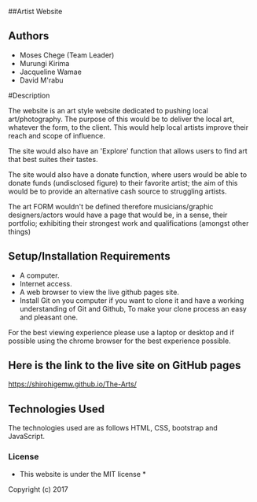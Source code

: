 ##Artist Website

## Authors
* Moses Chege (Team Leader)
* Murungi Kirima
* Jacqueline Wamae
* David M'rabu

#Description

The website is an art style website dedicated to pushing local art/photography.
The purpose of this would be to deliver the local art, whatever the form, to the client.
This would help local artists improve their reach and scope of influence.

The site would also have an 'Explore' function that allows users to find art that best suites
their tastes.

The site would also have a donate function, where users would be able to donate funds
(undisclosed figure) to their favorite artist; the aim of this would be to provide an
alternative cash source to struggling artists.


The art FORM wouldn't be defined therefore musicians/graphic designers/actors would have a page
that would be, in a sense, their portfolio; exhibiting their strongest work and qualifications (amongst other things)

## Setup/Installation Requirements

* A computer.
* Internet access.
* A web browser to view the live github pages site.
* Install Git on you computer if you want to clone it and have a working understanding of Git and Github, To make your clone process an easy and pleasant one.

For the best viewing experience please use a laptop or desktop and if possible using the chrome browser for the best experience possible.

## Here is the link to the live site on GitHub pages

https://shirohigemw.github.io/The-Arts/

## Technologies Used

The technologies used are as follows HTML, CSS, bootstrap and JavaScript.


### License

* This website is under the MIT license *

Copyright (c) 2017
